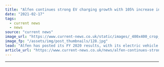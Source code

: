 ```yaml
---
title: "Alfen continues strong EV charging growth with 105% increase in 2020 revenues"
date: "2021-02-17"
tags: 
  - current news
  - news
source: "current news"
image_url: "https://www.current-news.co.uk/static/images/_400x400_crop_center-center/Alfen-EV-Eve-Charger.jpg"
image_fp: "/assets/img/post_thumbnails/128.jpg"
lead: "​Alfen has posted its FY 2020 results, with its electric vehicle (EV) charging business continuing to see a significant increase as revenues jump 105%."
article_url: "https://www.current-news.co.uk/news/alfen-continues-strong-ev-charging-growth-with-105-increase-in-2020-revenues?utm_source=rss-feeds&utm_medium=rss&utm_campaign=rss"
---
```


---
